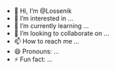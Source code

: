 - 👋 Hi, I’m @Lossenik
- 👀 I’m interested in ...
- 🌱 I’m currently learning ...
- 💞️ I’m looking to collaborate on ...
- 📫 How to reach me ...
- 😄 Pronouns: ...
- ⚡ Fun fact: ...

<!---
Lossenik/Lossenik is a ✨ special ✨ repository because its `README.md` (this file) appears on your GitHub profile.
You can click the Preview link to take a look at your changes.
--->
